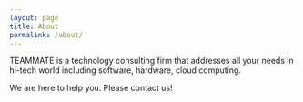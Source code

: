 ```yaml
---
layout: page
title: About
permalink: /about/
---
```


TEAMMATE is a technology consulting firm that addresses all your needs in hi-tech world 
including software, hardware, cloud computing. 

We are here to help you. Please contact us!
